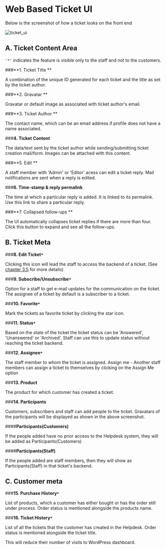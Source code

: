 # Web Based Ticket UI

Below is the screenshot of how a ticket looks on the front end

![ticket_ui](https://cloud.githubusercontent.com/assets/9676513/8116362/572eb11e-109f-11e5-973c-6e4186034de0.png)


##  A. Ticket Content Area

`'*'` indicates the feature is visible only to the staff and not to the customers.


###**1. Ticket Title **

A combination of the unique ID generated for each ticket and the title as set by the ticket author.

###**2. Gravatar **

Gravatar or default image as associated with ticket author's email.

###**3. Ticket Author **

The contact name, which can be an email address if profile does not have a name associated.

###**4. Ticket Content**

The data/text sent by the ticket author while sending/submitting ticket creation mail/form. Images can be attached with this content.

###**5. Edit **

A staff member with 'Admin' or 'Editor' acess can edit a ticket reply. Mail notifications are sent when a reply is edited.

###**6. Time-stamp & reply permalink**

The time at which a particular reply is added. It is linked to its permalink. Use this link to share a particular reply.


###**7. Collapsed follow-ups **

The UI automatically collapses ticket replies if there are more than four. Click this button to expand and see all the follow-ups.
## B. Ticket Meta

###**8. Edit Ticket`*`**

Clicking this icon will lead the staff to access the backend of a ticket. (See [chapter 3.5](http://docs.rtcamp.com/rtbiz/helpdesk/admin/tickets/ticket_admin_ui.html) for more details)

###**9. Subscribe/Unsubscribe`*`**

Option for a staff to get e-mail updates for the communication on the ticket. The assignee of a ticket by default is a subscriber to a ticket.

###**10. Favorite`*`**

Mark the tickets as favorite ticket by clicking the star icon.

###**11. Status`*`**

Based on the state of the ticket the ticket status can be 'Answered', 'Unanswered' or 'Archived'. Staff can use this to update status without reaching the ticket backend.

###**12. Assignee`*`**

The staff member to whom the ticket is assigned.
Assign me - Another staff members can assign a ticket to themselves by clicking on the Assign Me option

###**13. Product**

The product for which customer has created a ticket.

###**14. Participants**

Customers, subscribers and staff can add people to the ticket. Gravatars of the participants will be displayed as shown in the above screenshot.

####**Participants(Customers)**

If the people added have no prior access to the Helpdesk system, they will be added as Participants(Customers)

####**Participants(Staff)**

If the people added are staff members, then they will show as Participants(Staff) in that ticket's backend.


## C. Customer meta

###**15. Purchase History`*`**

List of products, which a customer has either bought or has the order still under process. Order status is mentioned alongside the products name.

###**16. Ticket History`*`**

List of all the tickets that the customer has created in the Helpdesk. Order status is mentioned alongside the ticket title.

 This will reduce their number of visits to WordPress dashboard.
